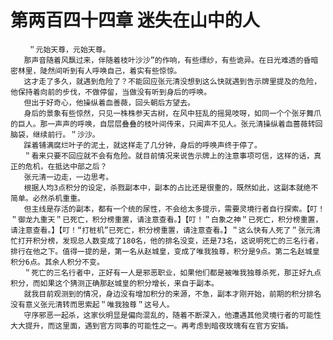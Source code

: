 # 第两百四十四章 迷失在山中的人
        ＂元始天尊，元始天尊。
       那声音随着风飘过来，伴随着枝叶沙沙”的作响，有些缥纱，有些诡异。在日光难透的昏暗密林里，陡然间听到有人呼唤自己，着实有些惊惊。
       这才走了多久，就遇到危险了？不能回应张元清没想到这么快就遇到告示牌里提及的危险，他保持着向前的步伐，不做停留，当做没有听到身后的呼唤。
       但出于好奇心，他操纵着血善薇，回头朝后方望去。
       身后的景象有些惊然，只见一株株参天古树，在风中狂乱的摇晃吱呀，如同一个个张牙舞爪的巨人。那一声声的呼唤，自层层叠叠的枝叶间传来，只闻声不见人。张元清操纵着血蔷薇转回脑袋，继续前行。＂沙沙。
       踩着铺满腐烂叶子的泥土，就这样走了几分钟，身后的呼唤声终于停了。
       ＂看来只要不回应就不会有危险。就目前情况来说告示牌上的注意事项可信，这样的话，真正的危机，在抵达中部之后？
       张元清一边走，一边思考。
       根据人均3点积分的设定，杀戮副本中，副本的占比还是很重的，既然如此，这副本就绝不简单。必然杀机重重。
       但主线是存活的副本，都有一个统的尿性，不会给太多提示，需要灵境行者自行探索。【叮！＂御龙九重天＂已死亡，积分榜重置，请注意查看。】【叮！＂白象之神＂已死亡，积分榜重置，请注意查看。】【叮！“打桩机”已死亡，积分榜重置，请注意查看。】＂这么快有人死了＂张元清忙打开积分榜，发现总人数变成了180名，他的排名没变，还是73名，这说明死亡的三名行者，排行在他之下。值得一提的是，第一名从赵城皇，变成了唯我独尊，积分是9点。第二名赵城皇积分6点。其余人积分不变。
       ＂死亡的三名行者中，正好有一人是邪恶职业，如果他们都是被唯我独尊杀死，那正好九点积分，而如果这个猜测正确那赵城皇的积分增长，来自于副本。
       就我目前观测到的情况，身边没有增加积分的来源，不急，副本才刚开始，前期的积分排名没有意义张元清转而思索起＂唯我独尊＂这号人。
       守序邪恶一起杀，这家伙明显是偏向混乱的，随着不断深入，他遭遇其他灵境行者的可能性大大提升，而这里面，遇到官方同事的可能性之一。再考虑到暗夜玫瑰有在官方安插。